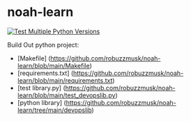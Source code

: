# noah-learn
[![Test Multiple Python Versions](https://github.com/robuzzmusk/noah-learn/actions/workflows/main.yml/badge.svg)](https://github.com/robuzzmusk/noah-learn/actions/workflows/main.yml)

Build Out python project:
* [Makefile] (https://github.com/robuzzmusk/noah-learn/blob/main/Makefile)
* [requirements.txt] (https://github.com/robuzzmusk/noah-learn/blob/main/requirements.txt)
* [test library.py] (https://github.com/robuzzmusk/noah-learn/blob/main/test_devopslib.py)
* [python library] (https://github.com/robuzzmusk/noah-learn/tree/main/devopslib)
